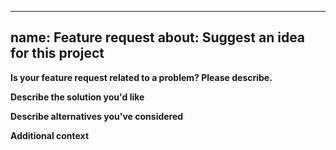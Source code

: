 
---
name: Feature request
about: Suggest an idea for this project
---

**Is your feature request related to a problem? Please describe.**

**Describe the solution you'd like**

**Describe alternatives you've considered**

**Additional context**
